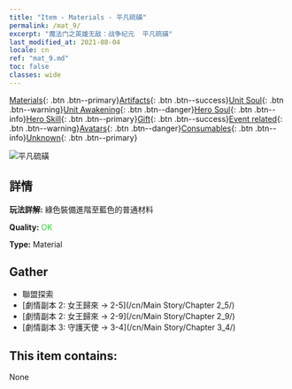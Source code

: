 ```yaml
---
title: "Item - Materials - 平凡硫磺"
permalink: /mat_9/
excerpt: "魔法门之英雄无敌：战争纪元  平凡硫磺"
last_modified_at: 2021-08-04
locale: cn
ref: "mat_9.md"
toc: false
classes: wide
---
```

 [Materials](/ItemsCN/){: .btn .btn--primary}[Artifacts](/ItemsCN/Artifacts/){: .btn .btn--success}[Unit Soul](/ItemsCN/UnitSoul/){: .btn .btn--warning}[Unit Awakening](/ItemsCN/UnitAwakening/){: .btn .btn--danger}[Hero Soul](/ItemsCN/HeroSoul/){: .btn .btn--info}[Hero Skill](/ItemsCN/HeroSkill/){: .btn .btn--primary}[Gift](/ItemsCN/Gift/){: .btn .btn--success}[Event related](/ItemsCN/Events/){: .btn .btn--warning}[Avatars](/ItemsCN/Avatars/){: .btn .btn--danger}[Consumables](/ItemsCN/Consumables/){: .btn .btn--info}[Unknown](/ItemsCN/Unknown/){: .btn .btn--primary}

 ![平凡硫磺](/images/t/i_cailiao_liuhuang1.png)

## 詳情
 **玩法詳解:** 綠色裝備進階至藍色的普通材料

 **Quality:** <span style="color: #32CD32">OK</span>

 **Type:** Material

## Gather

*    聯盟探索 
*    [劇情副本 2: 女王歸來 -> 2-5](/cn/Main Story/Chapter 2_5/) 
*    [劇情副本 2: 女王歸來 -> 2-9](/cn/Main Story/Chapter 2_9/) 
*    [劇情副本 3: 守護天使 -> 3-4](/cn/Main Story/Chapter 3_4/) 

## This item contains:

  None

